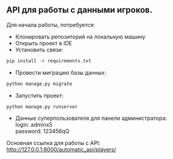 ## API для работы с данными игроков.

Для начала работы, потребуется:

* Клонировать репозиторий на локальную машину
* Открыть проект в IDE
* Установить связи:
```python
pip install -r requirements.txt
```
* Провести миграцию базы данных:
```python
python manage.py migrate
```
* Запустить проект:
```python
python manage.py runserver
```

* Данные суперпользователя для панели администратора:\
login: adminx5 \
password: 123456qQ

Основная ссылка для работы с API: http://127.0.0.1:8000/automatic_api/players/